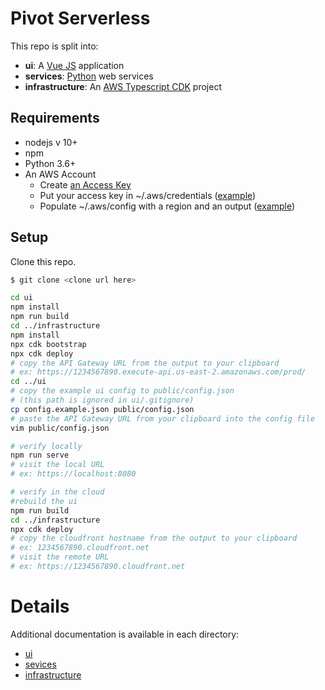 # Pivot Serverless 

This repo is split into:

- **ui**: A [Vue JS](https://vuejs.org/) application
- **services**: [Python](https://www.python.org/) web services
- **infrastructure**: An [AWS Typescript CDK](https://aws.amazon.com/cdk/) project

## Requirements
 * nodejs v 10+
 * npm
 * Python 3.6+
 * An AWS Account
    * Create [an Access Key](https://docs.aws.amazon.com/general/latest/gr/aws-sec-cred-types.html#access-keys-and-secret-access-keys)
    * Put your access key in ~/.aws/credentials ([example](https://docs.aws.amazon.com/cli/latest/userguide/cli-configure-files.html))
    * Populate ~/.aws/config with a region and an output ([example](https://docs.aws.amazon.com/cli/latest/userguide/cli-configure-files.html))


## Setup

Clone this repo.

```bash
$ git clone <clone url here>
```

```bash
cd ui
npm install
npm run build
cd ../infrastructure
npm install
npx cdk bootstrap
npx cdk deploy
# copy the API Gateway URL from the output to your clipboard
# ex: https://1234567890.execute-api.us-east-2.amazonaws.com/prod/
cd ../ui
# copy the example ui config to public/config.json
# (this path is ignored in ui/.gitignore)
cp config.example.json public/config.json
# paste the API Gateway URL from your clipboard into the config file
vim public/config.json

# verify locally
npm run serve
# visit the local URL
# ex: https://localhost:8080

# verify in the cloud 
#rebuild the ui
npm run build
cd ../infrastructure
npx cdk deploy
# copy the cloudfront hostname from the output to your clipboard
# ex: 1234567890.cloudfront.net
# visit the remote URL
# ex: https://1234567890.cloudfront.net
```

# Details
Additional documentation is available in each directory:
- [ui](./ui/README.md)
- [sevices](./services/README.md)
- [infrastructure](./infrastructure/README.md)

